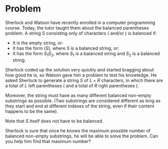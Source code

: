 # Problem

Sherlock and Watson have recently enrolled in a computer programming course. Today, the tutor taught them about the balanced parentheses problem. A string S consisting only of characters ( and/or ) is balanced if:

- It is the empty string, or:
- It has the form $(S)$, where $S$ is a balanced string, or:
- It has the form $S_1S_2$, where $S_1$ is a balanced string and $S_2$ is a balanced string.

Sherlock coded up the solution very quickly and started bragging about how good he is, so Watson gave him a problem to test his knowledge. He asked Sherlock to generate a string $S$ of $L + R$ characters, in which there are a total of $L$ left parentheses ( and a total of $R$ right parentheses ).

Moreover, the string must have as many different balanced non-empty substrings as possible. (Two substrings are considered different as long as they start and end at different indexes of the string, even if their content happens to be the same).

Note that $S$ itself does not have to be balanced.

Sherlock is sure that once he knows the maximum possible number of balanced non-empty substrings, he will be able to solve the problem. Can you help him find that maximum number?
